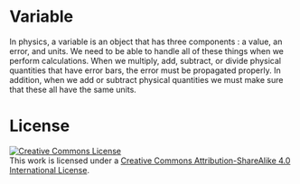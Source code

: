 # Variable 
In physics, a variable is an object that has three components : a value, an error, and units. We need to be able to 
handle all of these things when we perform calculations. When we multiply, add, subtract, or divide physical 
quantities that have error bars, the error must be propagated properly. In addition, when we add or subtract physical
 quantities we must make sure that these all have the same units. 
  
# License
 <a rel="license" href="http://creativecommons.org/licenses/by-sa/4.0/">
 <img alt="Creative Commons License" style="border-width:0" src="https://i.creativecommons.org/l/by-sa/4.0/88x31.png" />
 </a>
 <br />
 This work is licensed under a <a rel="license" href="http://creativecommons.org/licenses/by-sa/4.0/">
 Creative Commons Attribution-ShareAlike 4.0 International License</a>.
